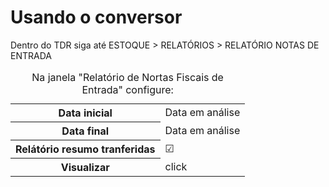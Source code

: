 <h1>Usando o conversor</h1>

<p> Dentro do TDR siga até ESTOQUE > RELATÓRIOS > RELATÓRIO NOTAS DE ENTRADA 

<table>
  <caption>
    Na janela "Relatório de Nortas Fiscais de Entrada" configure:
  </caption>
  <tbody><center>
    <tr>
      <th scope="row">Data inicial</th>
      <td>Data em análise</td>
    </tr>
     <tr>
      <th scope="row">Data final</th>
      <td>Data em análise</td>
    </tr>
      <th scope="row">Relátório resumo tranferidas</th>
      <td>☑</td>
    </tr>
    <tr>
      <th scope="row">Visualizar</th>
      <td>click</td>
    </tr>
  </center>
  </tbody>
 

</table>
